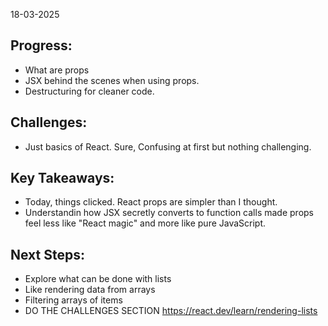18-03-2025

## Progress: 
* What are props
* JSX behind the scenes when using props. 
* Destructuring for cleaner code.

## Challenges:
* Just basics of React. Sure, Confusing at first but nothing challenging.


## Key Takeaways:
* Today, things clicked. React props are simpler than I thought.
* Understandin how JSX secretly converts to function calls made props feel less like "React magic" and more like pure JavaScript.


## Next Steps:
* Explore what can be done with lists 
* Like rendering data from arrays
* Filtering arrays of items
* DO THE CHALLENGES SECTION https://react.dev/learn/rendering-lists 